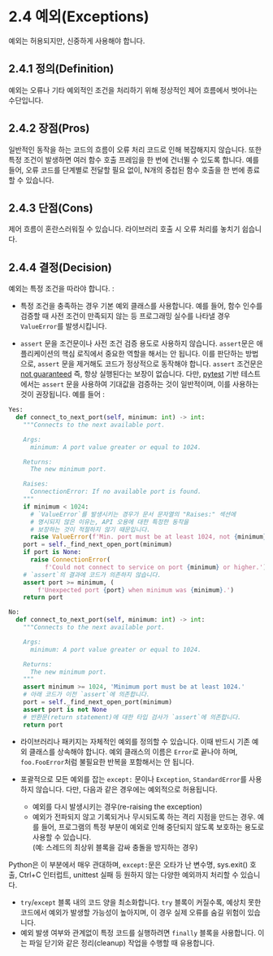 # 2.4 예외(Exceptions)

예외는 허용되지만, 신중하게 사용해야 합니다.

## 2.4.1 정의(Definition)

예외는 오류나 기타 예외적인 조건을 처리하기 위해 정상적인 제어 흐름에서 벗어나는 수단입니다.

## 2.4.2 장점(Pros)

일반적인 동작을 하는 코드의 흐름이 오류 처리 코드로 인해 복잡해지지 않습니다. 또한 특정 조건이 발생하면 여러 함수 호출 프레임을 한 번에 건너뛸 수 있도록 합니다. 예를 들어, 오류 코드를 단계별로 전달할 필요 없이, N개의 중첩된 함수 호출을 한 번에 종료할 수 있습니다.

## 2.4.3 단점(Cons)

제어 흐름이 혼란스러워질 수 있습니다. 라이브러리 호출 시 오류 처리를 놓치기 쉽습니다.

## 2.4.4 결정(Decision)

예외는 특정 조건을 따라야 합니다. :

- 특정 조건을 충족하는 경우 기본 예외 클래스를 사용합니다. 예를 들어, 함수 인수를 검증할 때 사전 조건이 만족되지 않는 등 프로그래밍 실수를 나타낼 경우 `ValueError`를 발생시킵니다.

- `assert` 문을 조건문이나 사전 조건 검증 용도로 사용하지 않습니다. `assert`문은 애플리케이션의 핵심 로직에서 중요한 역할을 해서는 안 됩니다. 이를 판단하는 방법으로, `assert` 문을 제거해도 코드가 정상적으로 동작해야 합니다. `assert` 조건문은 [not guaranteed](https://docs.python.org/3/reference/simple_stmts.html#the-assert-statement) 즉, 항상 실행된다는 보장이 없습니다. 다만, [pytest](https://docs.pytest.org/en/stable/) 기반 테스트에서는 `assert` 문을 사용하여 기대값을 검증하는 것이 일반적이며, 이를 사용하는 것이 권장됩니다. 예를 들어 :

```python
Yes:
  def connect_to_next_port(self, minimum: int) -> int:
    """Connects to the next available port.

    Args:
      minimum: A port value greater or equal to 1024.

    Returns:
      The new minimum port.

    Raises:
      ConnectionError: If no available port is found.
    """
    if minimum < 1024:
      # `ValueError`를 발생시키는 경우가 문서 문자열의 "Raises:" 섹션에
      # 명시되지 않은 이유는, API 오용에 대한 특정한 동작을
      # 보장하는 것이 적절하지 않기 때문입니다.
      raise ValueError(f'Min. port must be at least 1024, not {minimum}.')
    port = self._find_next_open_port(minimum)
    if port is None:
      raise ConnectionError(
          f'Could not connect to service on port {minimum} or higher.')
    # `assert`의 결과에 코드가 의존하지 않습니다.
    assert port >= minimum, (
        f'Unexpected port {port} when minimum was {minimum}.')
    return port
```

```python
No:
  def connect_to_next_port(self, minimum: int) -> int:
    """Connects to the next available port.

    Args:
      minimum: A port value greater or equal to 1024.

    Returns:
      The new minimum port.
    """
    assert minimum >= 1024, 'Minimum port must be at least 1024.'
    # 아래 코드가 이전 `assert`에 의존합니다.
    port = self._find_next_open_port(minimum)
    assert port is not None
    # 반환문(return statement)에 대한 타입 검사가 `assert`에 의존합니다.
    return port
```

- 라이브러리나 패키지는 자체적인 예외를 정의할 수 있습니다. 이때 반드시 기존 예외 클래스를 상속해야 합니다. 예외 클래스의 이름은 `Error`로 끝나야 하며, `foo.FooError`처럼 불필요한 반복을 포함해서는 안 됩니다.

* 포괄적으로 모든 예외를 잡는 `except:` 문이나 `Exception`, `StandardError`를 사용하지 않습니다. 다만, 다음과 같은 경우에는 예외적으로 허용됩니다.

  - 예외를 다시 발생시키는 경우(re-raising the exception)
  - 예외가 전파되지 않고 기록되거나 무시되도록 하는 격리 지점을 만드는 경우. 예를 들어, 프로그램의 특정 부분이 예외로 인해 중단되지 않도록 보호하는 용도로 사용할 수 있습니다.  
    (예: 스레드의 최상위 블록을 감싸 충돌을 방지하는 경우)

Python은 이 부분에서 매우 관대하며, `except:`문은 오타가 난 변수명, sys.exit() 호출, Ctrl+C 인터럽트, unittest 실패 등 원하지 않는 다양한 예외까지 처리할 수 있습니다.

- `try`/`except` 블록 내의 코드 양을 최소화합니다. `try` 블록이 커질수록, 예상치 못한 코드에서 예외가 발생할 가능성이 높아지며, 이 경우 실제 오류를 숨길 위험이 있습니다.
- 예외 발생 여부와 관계없이 특정 코드를 실행하려면 `finally` 블록을 사용합니다. 이는 파일 닫기와 같은 정리(cleanup) 작업을 수행할 때 유용합니다.
